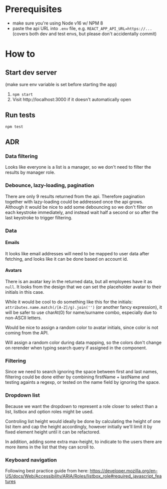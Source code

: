 # Prerequisites

- make sure you're using Node v16 w/ NPM 8
- paste the api URL into `.env` file, e.g. `REACT_APP_API_URL=https://...`(covers both dev and test envs, but please don't accidentally commit)

# How to

## Start dev server

(make sure env variable is set before starting the app)

1. `npm start`
2. Visit http://localhost:3000 if it doesn't automatically open

## Run tests

`npm test`

## ADR

### Data filtering

Looks like everyone is a list is a manager, so we don't need to filter the results by manager role.

### Debounce, lazy-loading, pagination

There are only 9 results returned from the api. Therefore pagination together with lazy-loading could be addressed once the api grows. Although it would be nice to add some debouncing so we don't filter on each keystroke immediately, and instead wait half a second or so after the last keystroke to trigger filtering.

### Data

#### Emails

It looks like email addresses will need to be mapped to user data after fetching, and looks like it can be done based on account id.

#### Avatars

There is an avatar key in the returned data, but all employees have it as `null`. It looks from the design that we can set the placeholder avatar to their initials in this case.

While it would be cool to do something like this for the initials: `attributes.name.match(/[A-Z]/g).join('')` (or another fancy expression), it will be safer to use charAt(0) for name/surname combo, especially due to non-ASCII letters.

Would be nice to assign a random color to avatar initials, since color is not coming from the API.

Will assign a random color during data mapping, so the colors don't change on rerender when typing search query if assigned in the component.

### Filtering

Since we need to search ignoring the space between first and last names, filtering could be done either by combining firstName + lastName and testing againts a regexp, or tested on the name field by ignoring the space.

### Dropdown list

Because we want the dropdown to represent a role closer to select than a list, listbox and option roles might be used.

Controling list height would ideally be done by calculating the height of one list item and cap the height accordingly, however initially we'll limit it by fixed element height until it can be refactored.

In addition, adding some extra max-height, to indicate to the users there are more items in the list that they can scroll to.

### Keyboard navigation

Following best practice guide from here: https://developer.mozilla.org/en-US/docs/Web/Accessibility/ARIA/Roles/listbox_role#required_javascript_features
